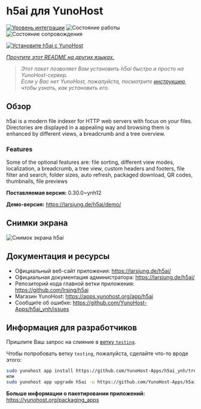 <!--
Важно: этот README был автоматически сгенерирован <https://github.com/YunoHost/apps/tree/master/tools/readme_generator>
Он НЕ ДОЛЖЕН редактироваться вручную.
-->

# h5ai для YunoHost

[![Уровень интеграции](https://dash.yunohost.org/integration/h5ai.svg)](https://ci-apps.yunohost.org/ci/apps/h5ai/) ![Состояние работы](https://ci-apps.yunohost.org/ci/badges/h5ai.status.svg) ![Состояние сопровождения](https://ci-apps.yunohost.org/ci/badges/h5ai.maintain.svg)

[![Установите h5ai с YunoHost](https://install-app.yunohost.org/install-with-yunohost.svg)](https://install-app.yunohost.org/?app=h5ai)

*[Прочтите этот README на других языках.](./ALL_README.md)*

> *Этот пакет позволяет Вам установить h5ai быстро и просто на YunoHost-сервер.*  
> *Если у Вас нет YunoHost, пожалуйста, посмотрите [инструкцию](https://yunohost.org/install), чтобы узнать, как установить его.*

## Обзор

h5ai is a modern file indexer for HTTP web servers with focus on your files. Directories are displayed in a appealing way and browsing them is enhanced by different views, a breadcrumb and a tree overview.

### Features

Some of the optional features are: file sorting, different view modes, localization, a breadcrumb, a tree view, custom headers and footers, file filter and search, folder sizes, auto refresh, packaged download, QR codes, thumbnails, file previews


**Поставляемая версия:** 0.30.0~ynh12

**Демо-версия:** <https://larsjung.de/h5ai/demo/>

## Снимки экрана

![Снимок экрана h5ai](./doc/screenshots/screenshot.jpg)

## Документация и ресурсы

- Официальный веб-сайт приложения: <https://larsjung.de/h5ai/>
- Официальная документация администратора: <https://larsjung.de/h5ai/>
- Репозиторий кода главной ветки приложения: <https://github.com/lrsjng/h5ai>
- Магазин YunoHost: <https://apps.yunohost.org/app/h5ai>
- Сообщите об ошибке: <https://github.com/YunoHost-Apps/h5ai_ynh/issues>

## Информация для разработчиков

Пришлите Ваш запрос на слияние в [ветку `testing`](https://github.com/YunoHost-Apps/h5ai_ynh/tree/testing).

Чтобы попробовать ветку `testing`, пожалуйста, сделайте что-то вроде этого:

```bash
sudo yunohost app install https://github.com/YunoHost-Apps/h5ai_ynh/tree/testing --debug
или
sudo yunohost app upgrade h5ai -u https://github.com/YunoHost-Apps/h5ai_ynh/tree/testing --debug
```

**Больше информации о пакетировании приложений:** <https://yunohost.org/packaging_apps>
